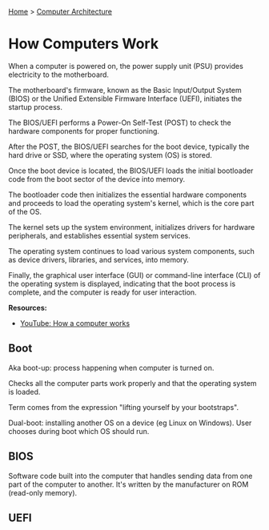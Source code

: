 [Home](../../README.md) > [Computer Architecture](./README.md)

# How Computers Work

<!-- TODO: simplify section and introduce elements after -->
<!-- TODO: boot up -->
<!-- TODO: OS loading -->
<!-- TODO: enabling peripherals -->
<!-- TODO: overview of graphics processing -->
<!-- TODO: shutdown/restart -->
When a computer is powered on, the power supply unit (PSU) provides electricity to the motherboard.

The motherboard's firmware, known as the Basic Input/Output System (BIOS) or the Unified Extensible Firmware Interface (UEFI), initiates the startup process.

The BIOS/UEFI performs a Power-On Self-Test (POST) to check the hardware components for proper functioning.

After the POST, the BIOS/UEFI searches for the boot device, typically the hard drive or SSD, where the operating system (OS) is stored.

Once the boot device is located, the BIOS/UEFI loads the initial bootloader code from the boot sector of the device into memory.

The bootloader code then initializes the essential hardware components and proceeds to load the operating system's kernel, which is the core part of the OS.

The kernel sets up the system environment, initializes drivers for hardware peripherals, and establishes essential system services.

The operating system continues to load various system components, such as device drivers, libraries, and services, into memory.

Finally, the graphical user interface (GUI) or command-line interface (CLI) of the operating system is displayed, indicating that the boot process is complete, and the computer is ready for user interaction.

**Resources:**
- [YouTube: How a computer works](https://www.youtube.com/watch?v=5f3NJnvnk7k)

## Boot

Aka boot-up: process happening when computer is turned on.

Checks all the computer parts work properly and that the operating system is loaded.

Term comes from the expression "lifting yourself by your bootstraps".

Dual-boot: installing another OS on a device (eg Linux on Windows). User chooses during boot which OS should run.

## BIOS

Software code built into the computer that handles sending data from one part of the computer to another. It's written by the manufacturer on ROM (read-only memory).

## UEFI
